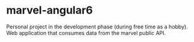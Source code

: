 # marvel-angular6
Personal project in the development phase (during free time as a hobby). Web application that consumes data from the marvel public API.
